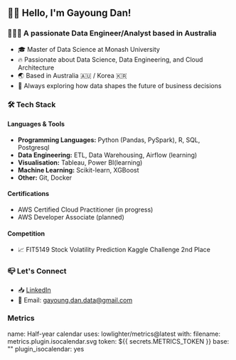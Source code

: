 
## 👋🏻 Hello, I'm Gayoung Dan!

### 👩🏻‍💻 A passionate Data Engineer/Analyst based in Australia

- 🎓 Master of Data Science at Monash University
- 🔥 Passionate about Data Science, Data Engineering, and Cloud Architecture
- 🌏 Based in Australia 🇦🇺 / Korea 🇰🇷
- 🔎 Always exploring how data shapes the future of business decisions

### 🛠️ Tech Stack
####  Languages & Tools
- **Programming Languages:** Python (Pandas, PySpark), R, SQL, Postgresql
- **Data Engineering:** ETL, Data Warehousing, Airflow (learning)
- **Visualisation:** Tableau, Power BI(learning)
- **Machine Learning:** Scikit-learn, XGBoost
- **Other:** Git, Docker

#### Certifications
- AWS Certified Cloud Practitioner (in progress)
- AWS Developer Associate (planned)

#### Competition
- 📈 FIT5149 Stock Volatility Prediction Kaggle Challenge 2nd Place

### 📪 Let's Connect
- 📥 [LinkedIn](https://linkedin.com/in/gayoung-dan)
- 📧 Email: gayoung.dan.data@gmail.com

### Metrics
name: Half-year calendar
uses: lowlighter/metrics@latest
with:
  filename: metrics.plugin.isocalendar.svg
  token: ${{ secrets.METRICS_TOKEN }}
  base: ""
  plugin_isocalendar: yes
